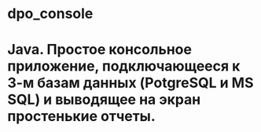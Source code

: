 # dpo_console
# Java. Простое консольное приложение, подключающееся к 3-м базам данных (PotgreSQL и MS SQL) и выводящее на экран простенькие отчеты.
